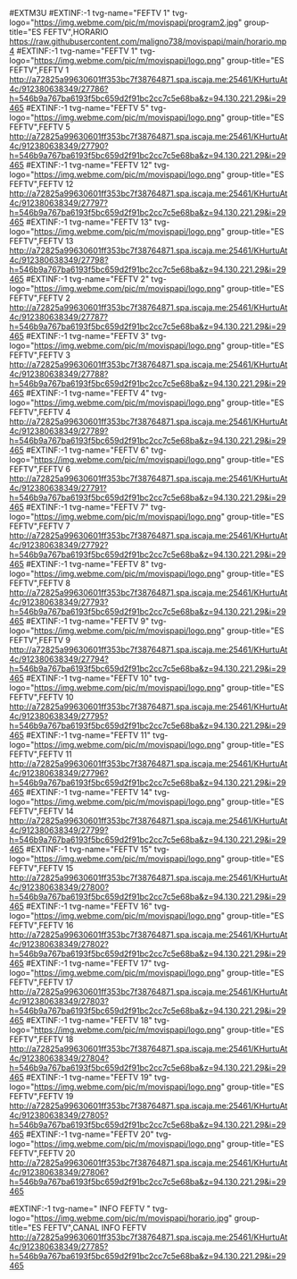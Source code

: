 #EXTM3U
#EXTINF:-1 tvg-name="FEFTV 1" tvg-logo="https://img.webme.com/pic/m/movispapi/program2.jpg" group-title="ES FEFTV",HORARIO
https://raw.githubusercontent.com/maligno738/movispapi/main/horario.mp4
#EXTINF:-1 tvg-name="FEFTV 1" tvg-logo="https://img.webme.com/pic/m/movispapi/logo.png" group-title="ES FEFTV",FEFTV 1
http://a72825a99630601ff353bc7f38764871.spa.iscaja.me:25461/KHurtuAt4c/912380638349/27786?h=546b9a767ba6193f5bc659d2f91bc2cc7c5e68ba&z=94.130.221.29&i=29465
#EXTINF:-1 tvg-name="FEFTV 5" tvg-logo="https://img.webme.com/pic/m/movispapi/logo.png" group-title="ES FEFTV",FEFTV 5
http://a72825a99630601ff353bc7f38764871.spa.iscaja.me:25461/KHurtuAt4c/912380638349/27790?h=546b9a767ba6193f5bc659d2f91bc2cc7c5e68ba&z=94.130.221.29&i=29465
#EXTINF:-1 tvg-name="FEFTV 12" tvg-logo="https://img.webme.com/pic/m/movispapi/logo.png" group-title="ES FEFTV",FEFTV 12
http://a72825a99630601ff353bc7f38764871.spa.iscaja.me:25461/KHurtuAt4c/912380638349/27797?h=546b9a767ba6193f5bc659d2f91bc2cc7c5e68ba&z=94.130.221.29&i=29465
#EXTINF:-1 tvg-name="FEFTV 13" tvg-logo="https://img.webme.com/pic/m/movispapi/logo.png" group-title="ES FEFTV",FEFTV 13
http://a72825a99630601ff353bc7f38764871.spa.iscaja.me:25461/KHurtuAt4c/912380638349/27798?h=546b9a767ba6193f5bc659d2f91bc2cc7c5e68ba&z=94.130.221.29&i=29465
#EXTINF:-1 tvg-name="FEFTV 2" tvg-logo="https://img.webme.com/pic/m/movispapi/logo.png" group-title="ES FEFTV",FEFTV 2
http://a72825a99630601ff353bc7f38764871.spa.iscaja.me:25461/KHurtuAt4c/912380638349/27787?h=546b9a767ba6193f5bc659d2f91bc2cc7c5e68ba&z=94.130.221.29&i=29465
#EXTINF:-1 tvg-name="FEFTV 3" tvg-logo="https://img.webme.com/pic/m/movispapi/logo.png" group-title="ES FEFTV",FEFTV 3
http://a72825a99630601ff353bc7f38764871.spa.iscaja.me:25461/KHurtuAt4c/912380638349/27788?h=546b9a767ba6193f5bc659d2f91bc2cc7c5e68ba&z=94.130.221.29&i=29465
#EXTINF:-1 tvg-name="FEFTV 4" tvg-logo="https://img.webme.com/pic/m/movispapi/logo.png" group-title="ES FEFTV",FEFTV 4
http://a72825a99630601ff353bc7f38764871.spa.iscaja.me:25461/KHurtuAt4c/912380638349/27789?h=546b9a767ba6193f5bc659d2f91bc2cc7c5e68ba&z=94.130.221.29&i=29465
#EXTINF:-1 tvg-name="FEFTV 6" tvg-logo="https://img.webme.com/pic/m/movispapi/logo.png" group-title="ES FEFTV",FEFTV 6
http://a72825a99630601ff353bc7f38764871.spa.iscaja.me:25461/KHurtuAt4c/912380638349/27791?h=546b9a767ba6193f5bc659d2f91bc2cc7c5e68ba&z=94.130.221.29&i=29465
#EXTINF:-1 tvg-name="FEFTV 7" tvg-logo="https://img.webme.com/pic/m/movispapi/logo.png" group-title="ES FEFTV",FEFTV 7
http://a72825a99630601ff353bc7f38764871.spa.iscaja.me:25461/KHurtuAt4c/912380638349/27792?h=546b9a767ba6193f5bc659d2f91bc2cc7c5e68ba&z=94.130.221.29&i=29465
#EXTINF:-1 tvg-name="FEFTV 8" tvg-logo="https://img.webme.com/pic/m/movispapi/logo.png" group-title="ES FEFTV",FEFTV 8
http://a72825a99630601ff353bc7f38764871.spa.iscaja.me:25461/KHurtuAt4c/912380638349/27793?h=546b9a767ba6193f5bc659d2f91bc2cc7c5e68ba&z=94.130.221.29&i=29465
#EXTINF:-1 tvg-name="FEFTV 9" tvg-logo="https://img.webme.com/pic/m/movispapi/logo.png" group-title="ES FEFTV",FEFTV 9
http://a72825a99630601ff353bc7f38764871.spa.iscaja.me:25461/KHurtuAt4c/912380638349/27794?h=546b9a767ba6193f5bc659d2f91bc2cc7c5e68ba&z=94.130.221.29&i=29465
#EXTINF:-1 tvg-name="FEFTV 10" tvg-logo="https://img.webme.com/pic/m/movispapi/logo.png" group-title="ES FEFTV",FEFTV 10
http://a72825a99630601ff353bc7f38764871.spa.iscaja.me:25461/KHurtuAt4c/912380638349/27795?h=546b9a767ba6193f5bc659d2f91bc2cc7c5e68ba&z=94.130.221.29&i=29465
#EXTINF:-1 tvg-name="FEFTV 11" tvg-logo="https://img.webme.com/pic/m/movispapi/logo.png" group-title="ES FEFTV",FEFTV 11
http://a72825a99630601ff353bc7f38764871.spa.iscaja.me:25461/KHurtuAt4c/912380638349/27796?h=546b9a767ba6193f5bc659d2f91bc2cc7c5e68ba&z=94.130.221.29&i=29465
#EXTINF:-1 tvg-name="FEFTV 14" tvg-logo="https://img.webme.com/pic/m/movispapi/logo.png" group-title="ES FEFTV",FEFTV 14
http://a72825a99630601ff353bc7f38764871.spa.iscaja.me:25461/KHurtuAt4c/912380638349/27799?h=546b9a767ba6193f5bc659d2f91bc2cc7c5e68ba&z=94.130.221.29&i=29465
#EXTINF:-1 tvg-name="FEFTV 15" tvg-logo="https://img.webme.com/pic/m/movispapi/logo.png" group-title="ES FEFTV",FEFTV 15
http://a72825a99630601ff353bc7f38764871.spa.iscaja.me:25461/KHurtuAt4c/912380638349/27800?h=546b9a767ba6193f5bc659d2f91bc2cc7c5e68ba&z=94.130.221.29&i=29465
#EXTINF:-1 tvg-name="FEFTV 16" tvg-logo="https://img.webme.com/pic/m/movispapi/logo.png" group-title="ES FEFTV",FEFTV 16
http://a72825a99630601ff353bc7f38764871.spa.iscaja.me:25461/KHurtuAt4c/912380638349/27802?h=546b9a767ba6193f5bc659d2f91bc2cc7c5e68ba&z=94.130.221.29&i=29465
#EXTINF:-1 tvg-name="FEFTV 17" tvg-logo="https://img.webme.com/pic/m/movispapi/logo.png" group-title="ES FEFTV",FEFTV 17
http://a72825a99630601ff353bc7f38764871.spa.iscaja.me:25461/KHurtuAt4c/912380638349/27803?h=546b9a767ba6193f5bc659d2f91bc2cc7c5e68ba&z=94.130.221.29&i=29465
#EXTINF:-1 tvg-name="FEFTV 18" tvg-logo="https://img.webme.com/pic/m/movispapi/logo.png" group-title="ES FEFTV",FEFTV 18
http://a72825a99630601ff353bc7f38764871.spa.iscaja.me:25461/KHurtuAt4c/912380638349/27804?h=546b9a767ba6193f5bc659d2f91bc2cc7c5e68ba&z=94.130.221.29&i=29465
#EXTINF:-1 tvg-name="FEFTV 19" tvg-logo="https://img.webme.com/pic/m/movispapi/logo.png" group-title="ES FEFTV",FEFTV 19
http://a72825a99630601ff353bc7f38764871.spa.iscaja.me:25461/KHurtuAt4c/912380638349/27805?h=546b9a767ba6193f5bc659d2f91bc2cc7c5e68ba&z=94.130.221.29&i=29465
#EXTINF:-1 tvg-name="FEFTV 20" tvg-logo="https://img.webme.com/pic/m/movispapi/logo.png" group-title="ES FEFTV",FEFTV 20
http://a72825a99630601ff353bc7f38764871.spa.iscaja.me:25461/KHurtuAt4c/912380638349/27806?h=546b9a767ba6193f5bc659d2f91bc2cc7c5e68ba&z=94.130.221.29&i=29465

#EXTINF:-1 tvg-name=" INFO FEFTV " tvg-logo="https://img.webme.com/pic/m/movispapi/horario.jpg" group-title="ES FEFTV",CANAL INFO FEFTV
http://a72825a99630601ff353bc7f38764871.spa.iscaja.me:25461/KHurtuAt4c/912380638349/27785?h=546b9a767ba6193f5bc659d2f91bc2cc7c5e68ba&z=94.130.221.29&i=29465


